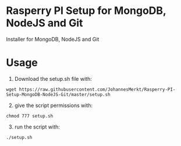 # Rasperry PI Setup for MongoDB, NodeJS and Git
Installer for MongoDB, NodeJS and Git

# Usage
1. Download the setup.sh file with:
```
wget https://raw.githubusercontent.com/JohannesMerkt/Rasperry-PI-Setup-MongoDB-NodeJS-Git/master/setup.sh
```
2. give the script permissions with:
```
chmod 777 setup.sh
```
3. run the script with:
```
./setup.sh
```
